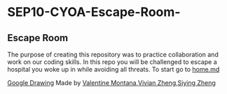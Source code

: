 # SEP10-CYOA-Escape-Room-
## Escape Room 

The purpose of creating this repository was to practice collaboration and work on our coding skills. In this repo you will be challenged to escape a hospital you woke up in while avoiding all threats. To start go to [home.md](home.md) 

[Google Drawing](https://docs.google.com/drawings/d/1Ye-TPvRX_4i4__fhzMDuNdx-Hp6ot7tnPTyAnoDwMYU/edit)
Made by [Valentine Montana](https://github.com/paigem1972),[Vivian Zheng](https://github.com/vivianz7319),[Siying Zheng](https://github.com/siyingz3984)

